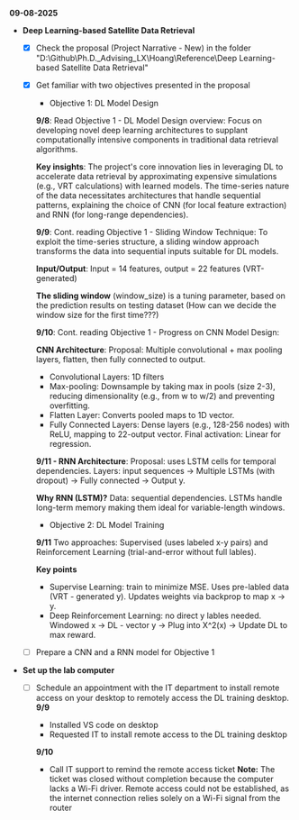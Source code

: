 **09-08-2025**
* **Deep Learning-based Satellite Data Retrieval**
  * [x] Check the proposal (Project Narrative - New) in the folder "D:\Github\Ph.D._Advising_LX\Hoang\Reference\Deep Learning-based Satellite Data Retrieval"
  * [x] Get familiar with two objectives presented in the proposal
    * Objective 1: DL Model Design

    **9/8**: Read Objective 1 - DL Model Design overview: Focus on developing novel deep learning architectures to supplant computationally intensive components in traditional data retrieval algorithms.
   
    **Key insights**: The project's core innovation lies in leveraging DL to accelerate data retrieval by approximating expensive simulations (e.g., VRT calculations) with learned models. The time-series nature of the data necessitates architectures that handle sequential patterns, explaining the choice of CNN (for local feature extraction) and RNN (for long-range dependencies).
        
    **9/9**: Cont. reading Objective 1 - Sliding Window Technique: To exploit the time-series structure, a sliding window approach transforms the data into sequential inputs suitable for DL models.
    
    **Input/Output**: Input = 14 features, output = 22 features (VRT-generated)
    
    **The sliding window** (window_size) is a tuning parameter, based on the prediction results on testing dataset (How can we decide the window size for the first time???)
    
    **9/10**: Cont. reading Objective 1 - Progress on CNN Model Design:

    **CNN Architecture**: Proposal: Multiple convolutional + max pooling layers, flatten, then fully connected to output.
    * Convolutional Layers: 1D filters
    * Max-pooling: Downsample by taking max in pools (size 2-3), reducing dimensionality (e.g., from w to w/2) and preventing overfitting.
    * Flatten Layer: Converts pooled maps to 1D vector.
    * Fully Connected Layers: Dense layers (e.g., 128-256 nodes) with ReLU, mapping to 22-output vector. Final activation: Linear for regression.

    **9/11 - RNN Architecture**: Proposal: uses LSTM cells for temporal dependencies. Layers: input sequences -> Multiple LSTMs (with dropout) -> Fully connected
  -> Output y.

    **Why RNN (LSTM)?** Data: sequential dependencies. LSTMs handle long-term memory making them ideal for variable-length windows.
  
    * Objective 2: DL Model Training
   
    **9/11** Two approaches: Supervised (uses labeled x-y pairs) and Reinforcement Learning (trial-and-error without full lables).
     
      **Key points** 
      * Supervise Learning: train to minimize MSE. Uses pre-labled data (VRT - generated y). Updates weights via backprop to map x -> y.
      * Deep Reinforcement Learning: no direct y lables needed. Windowed x -> DL - vector y -> Plug into X^2(x) -> Update DL to max reward.
  * [ ] Prepare a CNN and a RNN model for Objective 1



* **Set up the lab computer**
  * [ ] Schedule an appointment with the IT department to install remote access on your desktop to remotely access the DL training desktop.  
  **9/9**
    * Installed VS code on desktop
    * Requested IT to install remote access to the DL training desktop

     **9/10**
     * Call IT support to remind the remote access ticket
    **Note:** The ticket was closed without completion because the computer lacks a Wi-Fi driver. Remote access could not be established, as the internet connection relies solely on a Wi-Fi signal from the router

